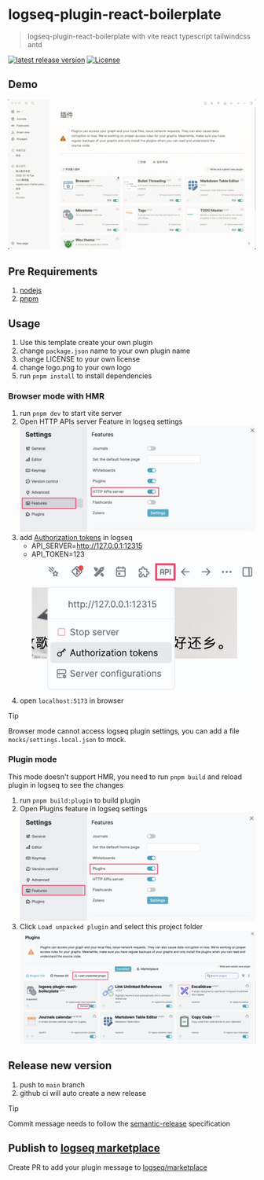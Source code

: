 # logseq-plugin-react-boilerplate
> logseq-plugin-react-boilerplate with vite react typescript tailwindcss antd

[![latest release version](https://img.shields.io/github/v/release/haydenull/logseq-plugin-react-boilerplate)](https://github.com/haydenull/logseq-plugin-react-boilerplate/releases)
[![License](https://img.shields.io/github/license/haydenull/logseq-plugin-react-boilerplate?color=blue)](https://github.com/haydenull/logseq-plugin-react-boilerplate/blob/main/LICENSE)

## Demo
![demo](./screenshots/demo.gif)

## Pre Requirements
1. [nodejs](https://nodejs.org/)
2. [pnpm](https://pnpm.io/)

## Usage
1. Use this template create your own plugin
2. change `package.json` name to your own plugin name
3. change LICENSE to your own license
4. change logo.png to your own logo
5. run `pnpm install` to install dependencies

### Browser mode with HMR

1. run `pnpm dev` to start vite server
2. Open HTTP APIs server Feature in logseq settings
![](./screenshots/settings-api-server-feature.png)
3. add [Authorization tokens](https://haydenut.notion.site/English-fd47d1843e654f5485a07ef4935ed365?pvs=25#7a7a57de5a77480a84d30bc610d235c5) in logseq
   * API_SERVER=http://127.0.0.1:12315
   * API_TOKEN=123
![](./screenshots/api-server.png)
4. open `localhost:5173` in browser

> [!TIP]
> Browser mode cannot access logseq plugin settings, you can add a file `mocks/settings.local.json` to mock.


### Plugin mode
This mode doesn't support HMR, you need to run `pnpm build` and reload plugin in logseq to see the changes
1. run `pnpm build:plugin` to build plugin
2. Open Plugins feature in logseq settings
![](./screenshots/settings-plugin-feature.png)
3. Click `Load unpacked plugin` and select this project folder
![](./screenshots/load-plugin.png)

## Release new version
1. push to `main` branch
2. github ci will auto create a new release

> [!TIP]
> Commit message needs to follow the [semantic-release](https://github.com/semantic-release/semantic-release) specification

## Publish to [logseq marketplace](https://github.com/logseq/marketplace)

Create PR to add your plugin message to [logseq/marketplace](https://github.com/logseq/marketplace)